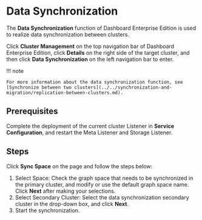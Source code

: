 # Data Synchronization

The **Data Synchronization** function of Dashboard Enterprise Edition is used to realize data synchronization between clusters.

Click **Cluster Management** on the top navigation bar of Dashboard Enterprise Edition, click **Details** on the right side of the target cluster, and then click **Data Synchronization** on the left navigation bar to enter.

!!! note

    For more information about the data synchronization function, see [Synchronize between two clusters](../../synchronization-and-migration/replication-between-clusters.md).

## Prerequisites

Complete the deployment of the current cluster Listener in **Service Configuration**, and restart the Meta Listener and Storage Listener.

## Steps

Click **Sync Space** on the page and follow the steps below:

1. Select Space: Check the graph space that needs to be synchronized in the primary cluster, and modify or use the default graph space name. Click **Next** after making your selections.
2. Select Secondary Cluster: Select the data synchronization secondary cluster in the drop-down box, and click **Next**.
3. Start the synchronization.
